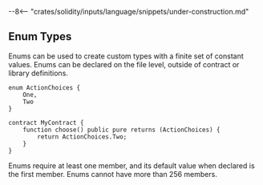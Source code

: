 --8<-- "crates/solidity/inputs/language/snippets/under-construction.md"

## Enum Types

Enums can be used to create custom types with a finite set of constant values.
Enums can be declared on the file level, outside of contract or library definitions.

```solidity
enum ActionChoices {
    One,
    Two
}

contract MyContract {
    function choose() public pure returns (ActionChoices) {
        return ActionChoices.Two;
    }
}
```

Enums require at least one member, and its default value when declared is the first member.
Enums cannot have more than 256 members.
